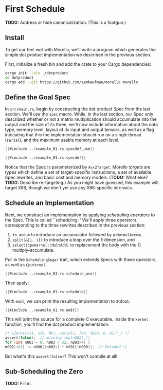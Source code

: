 # First Schedule

**TODO:** Address or hide canonicalization. (This is a footgun.)

## Install

To get our feet wet with Morello, we'll write a program which generates the
simple dot product implementation we described in the previous section.

First, initialize a fresh bin and add the crate to your Cargo dependencies:

```sh
cargo init --bin ./dotproduct
cd dotproduct
cargo add --git https://github.com/samkaufman/morello morello
```

## Define the Goal Spec

In `src/main.rs`, begin by constructing the dot product Spec from the last
section. We'll use the `spec` macro. While, in the last section, our Spec only
described whether or not a matrix multiplication should accumulate into the
output and the size of its three, we'll now include information about the data
type, memory level, layout of its input and output tensors, as well as a
flag indicating that this the implementation should run on a single thread
(`serial`), and the maximum usable memory at each level.

```rust
{{#include ../example_01.rs:specdef_use}}

{{#include ../example_01.rs:specdef}}
```


Notice that the Spec is parameterized by `Avx2Target`. Morello *targets* are
types which define a set of target-specific instructions, a set of available
Spec rewrites, and basic cost and memory models. (**TODO:** What else?
**TODO:** Describe re-targeting.) As you might have guessed, this example will
target X86, though we don't yet use any X86-specific intrinsics.

## Schedule an Implementation

Next, we construct an implementation by applying *scheduling operators* to the
Spec. This is called ``scheduling.'' We'll apply three operators, corresponding
to the three rewrites described in the previous section:

1. `to_accum` to introduce an accumulator followed by a `MatmulAccum`,
2. `split(&[1, 1])` to introduce a loop over the *k* dimension, and
3. `select(CpuKernel::MultAdd)` to replacement the body with the C multiply-accumulate.

Pull in the `SchedulingSugar` trait, which extends Specs with these operators,
as well as `CpuKernel`.

```rust
{{#include ../example_01.rs:schedule_use}}
```

Then apply:

```rust
{{#include ../example_01.rs:schedule}}
```

With `emit`, we can print the resulting implementation to stdout.

```rust
{{#include ../example_01.rs:emit}}
```

This will print the source for a complete C executable. Inside the `kernel` function,
you'll find the dot product implementation:

```c
/* (Zero((1×1, u32, RF), serial), [64, 1024, 0, 0])(_) */                                                                                                                                                      
assert(false);  // missing imp(n002[_])                                                                                                                                                                        
for (int n003 = 0; n003 < 32; n003++) {                                                                                                                                                                        
n002[(0)] += n000[(n003)] * n001[(n003)];  /* MultAdd */
```

But what's this `assert(false)`? This won't compile at all!

## Sub-Scheduling the Zero

**TODO:** Fill in.
